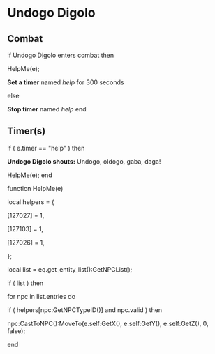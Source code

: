 # Undogo Digolo


## Combat


if  Undogo Digolo enters combat  then


HelpMe(e);


**Set a timer** named *help* for 300 seconds

else


**Stop timer** named *help*
end



## Timer(s)


if ( e.timer == "help" ) then


**Undogo Digolo shouts:** <span class="text-danger">Undogo, oldogo, gaba, daga!</span>


HelpMe(e);
end

function HelpMe(e)


local helpers = {


[127027] = 1,



[127103] = 1,



[127026] = 1,


};



local list = eq.get_entity_list():GetNPCList();



if ( list ) then




for npc in list.entries do






if ( helpers[npc:GetNPCTypeID()] and npc.valid ) then







npc:CastToNPC():MoveTo(e.self:GetX(), e.self:GetY(), e.self:GetZ(), 0, false);



end
